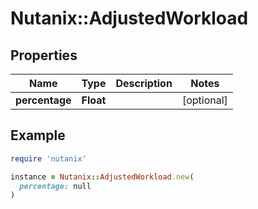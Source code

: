 # Nutanix::AdjustedWorkload

## Properties

| Name | Type | Description | Notes |
| ---- | ---- | ----------- | ----- |
| **percentage** | **Float** |  | [optional] |

## Example

```ruby
require 'nutanix'

instance = Nutanix::AdjustedWorkload.new(
  percentage: null
)
```


